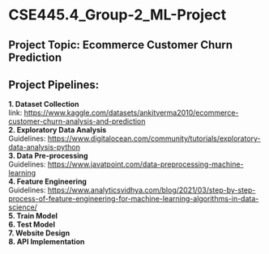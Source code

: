 # CSE445.4_Group-2_ML-Project
**Project Topic: Ecommerce Customer Churn Prediction**
--
Project Pipelines:
--
**1. Dataset Collection<br>**
   link: https://www.kaggle.com/datasets/ankitverma2010/ecommerce-customer-churn-analysis-and-prediction<br>
**2. Exploratory Data Analysis<br>**
  Guidelines: https://www.digitalocean.com/community/tutorials/exploratory-data-analysis-python<br>
**3. Data Pre-processing**<br>
  Guidelines: https://www.javatpoint.com/data-preprocessing-machine-learning<br>
**4. Feature Engineering**<br>
  Guidelines: https://www.analyticsvidhya.com/blog/2021/03/step-by-step-process-of-feature-engineering-for-machine-learning-algorithms-in-data-science/<br>
**5. Train Model**<br>
**6. Test Model**<br>
**7. Website Design**<br>
**8. API Implementation**<br>




